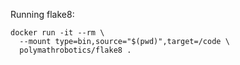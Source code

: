 Running flake8:

```shell
docker run -it --rm \
  --mount type=bin,source="$(pwd)",target=/code \
  polymathrobotics/flake8 .
```
